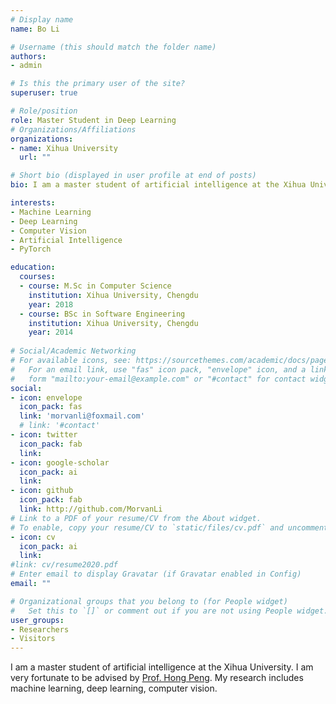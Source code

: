 ```yaml
---
# Display name
name: Bo Li

# Username (this should match the folder name)
authors:
- admin

# Is this the primary user of the site?
superuser: true

# Role/position
role: Master Student in Deep Learning
# Organizations/Affiliations
organizations:
- name: Xihua University
  url: ""

# Short bio (displayed in user profile at end of posts)
bio: I am a master student of artificial intelligence at the Xihua University. My research includes machine learning, deep learning, computer vision. 

interests:
- Machine Learning
- Deep Learning
- Computer Vision
- Artificial Intelligence
- PyTorch

education:
  courses:
  - course: M.Sc in Computer Science
    institution: Xihua University, Chengdu
    year: 2018
  - course: BSc in Software Engineering
    institution: Xihua University, Chengdu
    year: 2014
  
# Social/Academic Networking
# For available icons, see: https://sourcethemes.com/academic/docs/page-builder/#icons
#   For an email link, use "fas" icon pack, "envelope" icon, and a link in the
#   form "mailto:your-email@example.com" or "#contact" for contact widget.
social:
- icon: envelope
  icon_pack: fas
  link: 'morvanli@foxmail.com'  
  # link: '#contact'
- icon: twitter
  icon_pack: fab
  link: 
- icon: google-scholar
  icon_pack: ai
  link: 
- icon: github
  icon_pack: fab
  link: http://github.com/MorvanLi
# Link to a PDF of your resume/CV from the About widget.
# To enable, copy your resume/CV to `static/files/cv.pdf` and uncomment the lines below.
- icon: cv
  icon_pack: ai
  link: 
#link: cv/resume2020.pdf
# Enter email to display Gravatar (if Gravatar enabled in Config)
email: ""

# Organizational groups that you belong to (for People widget)
#   Set this to `[]` or comment out if you are not using People widget.
user_groups:
- Researchers
- Visitors
---
```


I am a master student of artificial intelligence at the Xihua University. I am very fortunate to be advised by [Prof. Hong Peng](http://202.115.144.153/jsj/ph/list.psp). My research includes machine learning, deep learning, computer vision. 
